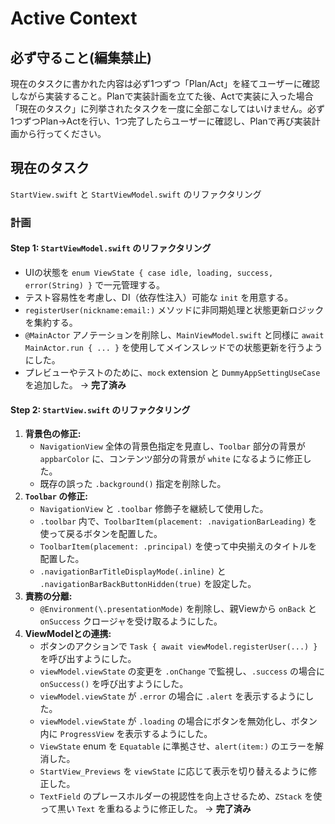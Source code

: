 # Active Context

## 必ず守ること(編集禁止)
現在のタスクに書かれた内容は必ず1つずつ「Plan/Act」を経てユーザーに確認しながら実装すること。Planで実装計画を立てた後、Actで実装に入った場合「現在のタスク」に列挙されたタスクを一度に全部こなしてはいけません。必ず1つずつPlan→Actを行い、1つ完了したらユーザーに確認し、Planで再び実装計画から行ってください。

## 現在のタスク
`StartView.swift` と `StartViewModel.swift` のリファクタリング

### 計画

#### Step 1: `StartViewModel.swift` のリファクタリング
*   UIの状態を `enum ViewState { case idle, loading, success, error(String) }` で一元管理する。
*   テスト容易性を考慮し、DI（依存性注入）可能な `init` を用意する。
*   `registerUser(nickname:email:)` メソッドに非同期処理と状態更新ロジックを集約する。
*   `@MainActor` アノテーションを削除し、`MainViewModel.swift` と同様に `await MainActor.run { ... }` を使用してメインスレッドでの状態更新を行うようにした。
*   プレビューやテストのために、`mock` extension と `DummyAppSettingUseCase` を追加した。
→ **完了済み**

#### Step 2: `StartView.swift` のリファクタリング
1.  **背景色の修正:**
    *   `NavigationView` 全体の背景色指定を見直し、`Toolbar` 部分の背景が `appbarColor` に、コンテンツ部分の背景が `white` になるように修正した。
    *   既存の誤った `.background()` 指定を削除した。
2.  **`Toolbar` の修正:**
    *   `NavigationView` と `.toolbar` 修飾子を継続して使用した。
    *   `.toolbar` 内で、`ToolbarItem(placement: .navigationBarLeading)` を使って戻るボタンを配置した。
    *   `ToolbarItem(placement: .principal)` を使って中央揃えのタイトルを配置した。
    *   `.navigationBarTitleDisplayMode(.inline)` と `.navigationBarBackButtonHidden(true)` を設定した。
3.  **責務の分離:**
    *   `@Environment(\.presentationMode)` を削除し、親Viewから `onBack` と `onSuccess` クロージャを受け取るようにした。
4.  **ViewModelとの連携:**
    *   ボタンのアクションで `Task { await viewModel.registerUser(...) }` を呼び出すようにした。
    *   `viewModel.viewState` の変更を `.onChange` で監視し、`.success` の場合に `onSuccess()` を呼び出すようにした。
    *   `viewModel.viewState` が `.error` の場合に `.alert` を表示するようにした。
    *   `viewModel.viewState` が `.loading` の場合にボタンを無効化し、ボタン内に `ProgressView` を表示するようにした。
    *   `ViewState` enum を `Equatable` に準拠させ、`alert(item:)` のエラーを解消した。
    *   `StartView_Previews` を `viewState` に応じて表示を切り替えるように修正した。
    *   `TextField` のプレースホルダーの視認性を向上させるため、`ZStack` を使って黒い `Text` を重ねるように修正した。
→ **完了済み**
